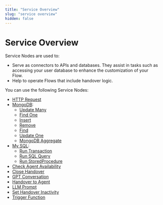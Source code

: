 ```yaml
---
title: "Service Overview" 
slug: "service overview" 
hidden: false 
---
```


# Service Overview

Service Nodes are used to:

- Serve as connectors to APIs and databases. They assist in tasks such as accessing your user database to enhance the customization of your Flow.
- Help to operate Flows that include handover logic.

You can use the following Service Nodes:

- [HTTP Request](http-request.md) 
- [MongoDB](mongo-db.md):
    - [Update Many](mongo-db.md#update-many)
    - [Find One](mongo-db.md#find-one)
    - [Insert](mongo-db.md#insert)
    - [Remove](mongo-db.md#remove)
    - [Find](mongo-db.md#find)
    - [Update One](mongo-db.md#update-one)
    - [MongoDB Aggregate](mongo-db.md#mongodb-aggregate)
- [My SQL](ms-sql.md):
    - [Run Transaction](ms-sql.md#run-transaction)
    - [Run SQL Query](ms-sql.md#run-query)
    - [Run StoredProcedure](ms-sql.md#run-stored-procedure)
- [Check Agent Availability](check-agent-availability.md)
- [Close Handover](close-handover.md)
- [GPT Conversation](gpt-conversation.md)
- [Handover to Agent](handover-to-agent.md)
- [LLM Prompt](llm-prompt.md)
- [Set Handover Inactivity](set-handover-inactivity.md)
- [Trigger Function](trigger-function.md)